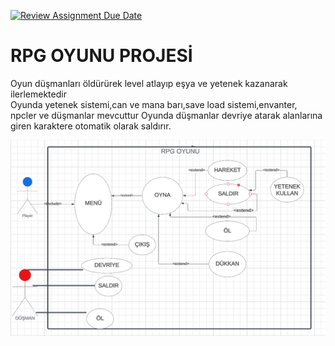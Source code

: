 [![Review Assignment Due Date](https://classroom.github.com/assets/deadline-readme-button-24ddc0f5d75046c5622901739e7c5dd533143b0c8e959d652212380cedb1ea36.svg)](https://classroom.github.com/a/QA5O9x4M)
# RPG OYUNU PROJESİ
Oyun düşmanları öldürürek level atlayıp eşya ve yetenek kazanarak ilerlemektedir  
Oyunda yetenek sistemi,can ve mana barı,save load sistemi,envanter, npcler ve düşmanlar mevcuttur
Oyunda düşmanlar devriye atarak alanlarına giren karaktere otomatik olarak saldırır.





<img src="https://github.com/Iskenderun-Technical-University/ymg-donem-projesi-202523034/blob/main/usecase.png?raw=true" width="auto">
